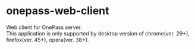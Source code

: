 # onepass-web-client
Web client for OnePass server.<br>
This application is only supported by desktop version of chrome(ver. 29+), firefox(ver. 45+), opera(ver. 38+).
